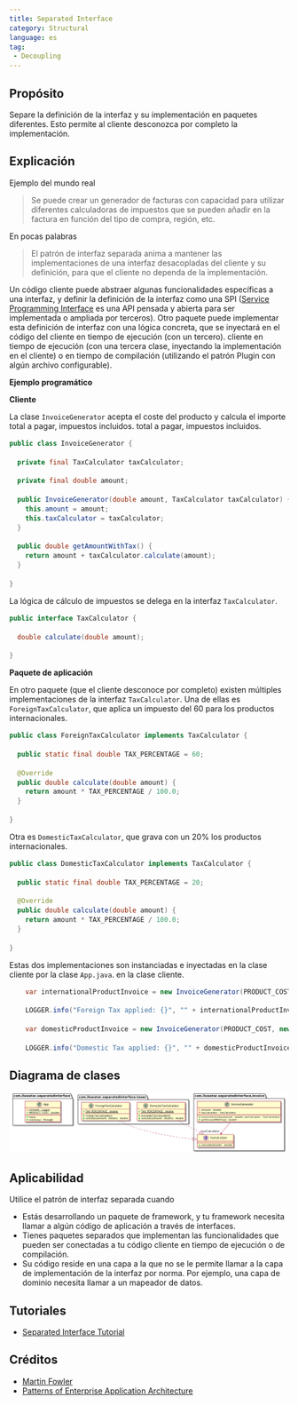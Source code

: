 ```yaml
---
title: Separated Interface
category: Structural
language: es
tag:
 - Decoupling
---
```



## Propósito

Separe la definición de la interfaz y su implementación en paquetes diferentes. Esto permite al cliente desconozca por completo la implementación.

## Explicación

Ejemplo del mundo real

> Se puede crear un generador de facturas con capacidad para utilizar diferentes calculadoras de impuestos que se pueden añadir en la factura en función del tipo de compra, región, etc.

En pocas palabras

> El patrón de interfaz separada anima a mantener las implementaciones de una interfaz desacopladas del cliente y su definición, para que el cliente no dependa de la implementación.

Un código cliente puede abstraer algunas funcionalidades específicas a una interfaz, y definir la definición de
la interfaz como una SPI ([Service Programming Interface](https://en.wikipedia.org/wiki/Service_provider_interface)
es una API pensada y abierta para ser implementada o ampliada por terceros). Otro paquete puede
implementar esta definición de interfaz con una lógica concreta, que se inyectará en el código del cliente en tiempo de ejecución (con un tercero).
cliente en tiempo de ejecución (con una tercera clase, inyectando la implementación en el cliente) o en tiempo de compilación
(utilizando el patrón Plugin con algún archivo configurable).

**Ejemplo programático**

**Cliente**

La clase `InvoiceGenerator` acepta el coste del producto y calcula el importe total a pagar, impuestos incluidos.
total a pagar, impuestos incluidos.

```java
public class InvoiceGenerator {

  private final TaxCalculator taxCalculator;

  private final double amount;

  public InvoiceGenerator(double amount, TaxCalculator taxCalculator) {
    this.amount = amount;
    this.taxCalculator = taxCalculator;
  }

  public double getAmountWithTax() {
    return amount + taxCalculator.calculate(amount);
  }

}
```

La lógica de cálculo de impuestos se delega en la interfaz `TaxCalculator`.

```java
public interface TaxCalculator {

  double calculate(double amount);

}
```

**Paquete de aplicación**

En otro paquete (que el cliente desconoce por completo) existen múltiples implementaciones
de la interfaz `TaxCalculator`. Una de ellas es `ForeignTaxCalculator`, que aplica un impuesto del 60
para los productos internacionales.

```java
public class ForeignTaxCalculator implements TaxCalculator {

  public static final double TAX_PERCENTAGE = 60;

  @Override
  public double calculate(double amount) {
    return amount * TAX_PERCENTAGE / 100.0;
  }

}
```

Otra es `DomesticTaxCalculator`, que grava con un 20% los productos internacionales.

```java
public class DomesticTaxCalculator implements TaxCalculator {

  public static final double TAX_PERCENTAGE = 20;

  @Override
  public double calculate(double amount) {
    return amount * TAX_PERCENTAGE / 100.0;
  }

}
```

Estas dos implementaciones son instanciadas e inyectadas en la clase cliente por la clase `App.java`.
en la clase cliente.

```java
    var internationalProductInvoice = new InvoiceGenerator(PRODUCT_COST, new ForeignTaxCalculator());

    LOGGER.info("Foreign Tax applied: {}", "" + internationalProductInvoice.getAmountWithTax());

    var domesticProductInvoice = new InvoiceGenerator(PRODUCT_COST, new DomesticTaxCalculator());

    LOGGER.info("Domestic Tax applied: {}", "" + domesticProductInvoice.getAmountWithTax());
```

## Diagrama de clases

![alt text](./etc/class_diagram.png "Separated Interface")

## Aplicabilidad

Utilice el patrón de interfaz separada cuando

* Estás desarrollando un paquete de framework, y tu framework necesita llamar a algún código de aplicación a través de interfaces.
* Tienes paquetes separados que implementan las funcionalidades que pueden ser conectadas a tu código cliente en tiempo de ejecución o de compilación.
* Su código reside en una capa a la que no se le permite llamar a la capa de implementación de la interfaz por norma. Por ejemplo, una capa de dominio necesita llamar a un mapeador de datos.

## Tutoriales

* [Separated Interface Tutorial](https://www.youtube.com/watch?v=d3k-hOA7k2Y)

## Créditos

* [Martin Fowler](https://www.martinfowler.com/eaaCatalog/separatedInterface.html)
* [Patterns of Enterprise Application Architecture](https://www.amazon.com/gp/product/0321127420/ref=as_li_qf_asin_il_tl?ie=UTF8&tag=javadesignpat-20&creative=9325&linkCode=as2&creativeASIN=0321127420&linkId=e08dfb7f2cf6153542ef1b5a00b10abc)

